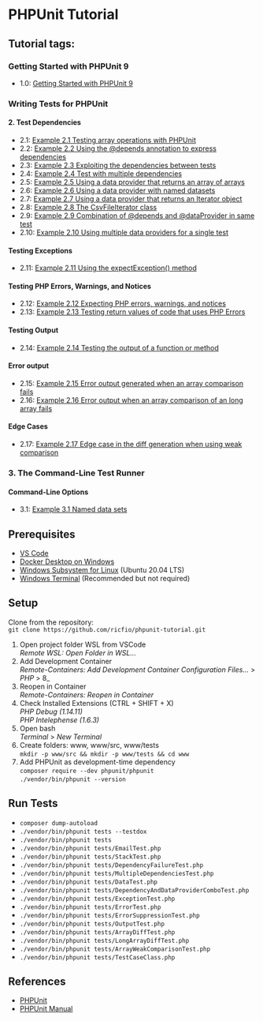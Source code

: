 # PHPUnit Tutorial

## Tutorial tags:  

### Getting Started with PHPUnit 9
- 1.0: [Getting Started with PHPUnit 9](https://phpunit.de/getting-started/phpunit-9.html)

### Writing Tests for PHPUnit

#### 2. Test Dependencies
- 2.1: [Example 2.1 Testing array operations with PHPUnit](https://phpunit.readthedocs.io/en/9.5/writing-tests-for-phpunit.html#writing-tests-for-phpunit-examples-stacktest-php)
- 2.2: [Example 2.2 Using the @depends annotation to express dependencies](https://phpunit.readthedocs.io/en/9.5/writing-tests-for-phpunit.html#writing-tests-for-phpunit-examples-stacktest2-php)
- 2.3: [Example 2.3 Exploiting the dependencies between tests](https://phpunit.readthedocs.io/en/9.5/writing-tests-for-phpunit.html#writing-tests-for-phpunit-examples-dependencyfailuretest-php)
- 2.4: [Example 2.4 Test with multiple dependencies](https://phpunit.readthedocs.io/en/9.5/writing-tests-for-phpunit.html#writing-tests-for-phpunit-examples-multipledependencies-php)
- 2.5: [Example 2.5 Using a data provider that returns an array of arrays](https://phpunit.readthedocs.io/en/9.5/writing-tests-for-phpunit.html#writing-tests-for-phpunit-data-providers-examples-datatest-php)
- 2.6: [Example 2.6 Using a data provider with named datasets](https://phpunit.readthedocs.io/en/9.5/writing-tests-for-phpunit.html#writing-tests-for-phpunit-data-providers-examples-datatest1-php)
- 2.7: [Example 2.7 Using a data provider that returns an Iterator object](https://phpunit.readthedocs.io/en/9.5/writing-tests-for-phpunit.html#writing-tests-for-phpunit-data-providers-examples-datatest2-php)
- 2.8: [Example 2.8 The CsvFileIterator class](https://phpunit.readthedocs.io/en/9.5/writing-tests-for-phpunit.html#writing-tests-for-phpunit-data-providers-examples-csvfileiterator-php)
- 2.9: [Example 2.9 Combination of @depends and @dataProvider in same test](https://phpunit.readthedocs.io/en/9.5/writing-tests-for-phpunit.html#writing-tests-for-phpunit-data-providers-examples-dependencyanddataprovidercombo-php)
- 2.10: [Example 2.10 Using multiple data providers for a single test](https://phpunit.readthedocs.io/en/9.5/writing-tests-for-phpunit.html#writing-tests-for-phpunit-data-providers-examples2-datatest-php)

#### Testing Exceptions
- 2.11: [Example 2.11 Using the expectException() method](https://phpunit.readthedocs.io/en/9.5/writing-tests-for-phpunit.html#writing-tests-for-phpunit-exceptions-examples-exceptiontest-php)

#### Testing PHP Errors, Warnings, and Notices
- 2.12: [Example 2.12 Expecting PHP errors, warnings, and notices](https://phpunit.readthedocs.io/en/9.5/writing-tests-for-phpunit.html#writing-tests-for-phpunit-exceptions-examples-errortest-php)
- 2.13: [Example 2.13 Testing return values of code that uses PHP Errors](https://phpunit.readthedocs.io/en/9.5/writing-tests-for-phpunit.html#writing-tests-for-phpunit-exceptions-examples-triggererrorreturnvalue-php)

#### Testing Output
- 2.14: [Example 2.14 Testing the output of a function or method](https://phpunit.readthedocs.io/en/9.5/writing-tests-for-phpunit.html#writing-tests-for-phpunit-output-examples-outputtest-php)

#### Error output
- 2.15: [Example 2.15 Error output generated when an array comparison fails](https://phpunit.readthedocs.io/en/9.5/writing-tests-for-phpunit.html#writing-tests-for-phpunit-error-output-examples-arraydifftest-php)
- 2.16: [Example 2.16 Error output when an array comparison of an long array fails](https://phpunit.readthedocs.io/en/9.5/writing-tests-for-phpunit.html#writing-tests-for-phpunit-error-output-examples-longarraydifftest-php)

#### Edge Cases
- 2.17: [Example 2.17 Edge case in the diff generation when using weak comparison](https://phpunit.readthedocs.io/en/9.5/writing-tests-for-phpunit.html#writing-tests-for-phpunit-error-output-edge-cases-examples-arrayweakcomparisontest-php)

### 3. The Command-Line Test Runner

#### Command-Line Options
- 3.1: [Example 3.1 Named data sets](https://phpunit.readthedocs.io/en/9.5/textui.html#textui-examples-testcaseclass-php)

## Prerequisites
- [VS Code](https://code.visualstudio.com/docs/setup/windows)
- [Docker Desktop on Windows](https://docs.docker.com/docker-for-windows/install/)
- [Windows Subsystem for Linux](https://docs.microsoft.com/windows/wsl) (Ubuntu 20.04 LTS)
- [Windows Terminal](https://docs.microsoft.com/en-us/windows/terminal/get-started) (Recommended but not required)

## Setup
Clone from the repository:  
`git clone https://github.com/ricfio/phpunit-tutorial.git`  

 1. Open project folder WSL from VSCode  
_Remote WSL: Open Folder in WSL..._  
 2. Add Development Container  
_Remote-Containers: Add Development Container Configuration Files..._ > _PHP_ > 8_  
 3. Reopen in Container  
_Remote-Containers: Reopen in Container_
 4. Check Installed Extensions (CTRL + SHIFT + X)  
_PHP Debug (1.14.11)_  
_PHP Intelephense (1.6.3)_  
 5. Open bash  
_Terminal_ > _New Terminal_
 6. Create folders: www, www/src, www/tests  
`mkdir -p www/src && mkdir -p www/tests && cd www`  
 7. Add PHPUnit as development-time dependency  
`composer require --dev phpunit/phpunit`  
`./vendor/bin/phpunit --version`  

## Run Tests  
- `composer dump-autoload`  
- `./vendor/bin/phpunit tests --testdox`  
- `./vendor/bin/phpunit tests`  
- `./vendor/bin/phpunit tests/EmailTest.php`  
- `./vendor/bin/phpunit tests/StackTest.php`  
- `./vendor/bin/phpunit tests/DependencyFailureTest.php`  
- `./vendor/bin/phpunit tests/MultipleDependenciesTest.php`  
- `./vendor/bin/phpunit tests/DataTest.php`  
- `./vendor/bin/phpunit tests/DependencyAndDataProviderComboTest.php`  
- `./vendor/bin/phpunit tests/ExceptionTest.php`  
- `./vendor/bin/phpunit tests/ErrorTest.php`  
- `./vendor/bin/phpunit tests/ErrorSuppressionTest.php`  
- `./vendor/bin/phpunit tests/OutputTest.php`  
- `./vendor/bin/phpunit tests/ArrayDiffTest.php`  
- `./vendor/bin/phpunit tests/LongArrayDiffTest.php`  
- `./vendor/bin/phpunit tests/ArrayWeakComparisonTest.php`  
- `./vendor/bin/phpunit tests/TestCaseClass.php`  

## References
* [PHPUnit](https://phpunit.de/)
* [PHPUnit Manual](https://phpunit.readthedocs.io/en/9.5/)  
